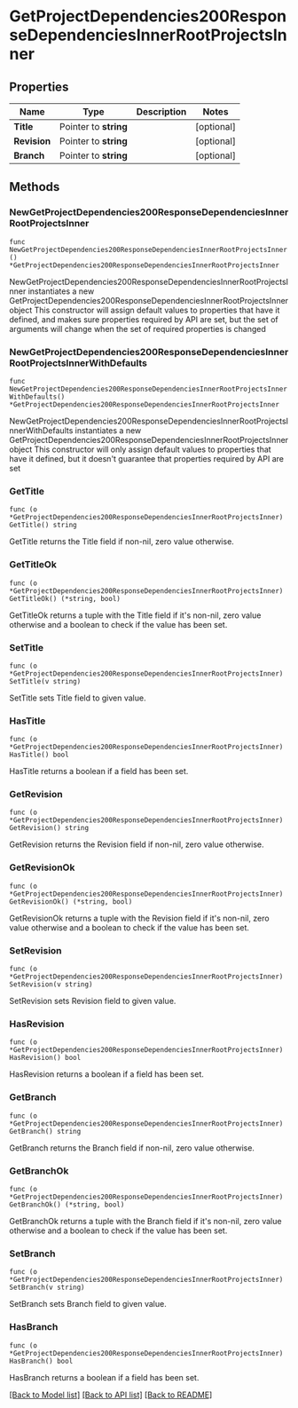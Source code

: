 # GetProjectDependencies200ResponseDependenciesInnerRootProjectsInner

## Properties

Name | Type | Description | Notes
------------ | ------------- | ------------- | -------------
**Title** | Pointer to **string** |  | [optional] 
**Revision** | Pointer to **string** |  | [optional] 
**Branch** | Pointer to **string** |  | [optional] 

## Methods

### NewGetProjectDependencies200ResponseDependenciesInnerRootProjectsInner

`func NewGetProjectDependencies200ResponseDependenciesInnerRootProjectsInner() *GetProjectDependencies200ResponseDependenciesInnerRootProjectsInner`

NewGetProjectDependencies200ResponseDependenciesInnerRootProjectsInner instantiates a new GetProjectDependencies200ResponseDependenciesInnerRootProjectsInner object
This constructor will assign default values to properties that have it defined,
and makes sure properties required by API are set, but the set of arguments
will change when the set of required properties is changed

### NewGetProjectDependencies200ResponseDependenciesInnerRootProjectsInnerWithDefaults

`func NewGetProjectDependencies200ResponseDependenciesInnerRootProjectsInnerWithDefaults() *GetProjectDependencies200ResponseDependenciesInnerRootProjectsInner`

NewGetProjectDependencies200ResponseDependenciesInnerRootProjectsInnerWithDefaults instantiates a new GetProjectDependencies200ResponseDependenciesInnerRootProjectsInner object
This constructor will only assign default values to properties that have it defined,
but it doesn't guarantee that properties required by API are set

### GetTitle

`func (o *GetProjectDependencies200ResponseDependenciesInnerRootProjectsInner) GetTitle() string`

GetTitle returns the Title field if non-nil, zero value otherwise.

### GetTitleOk

`func (o *GetProjectDependencies200ResponseDependenciesInnerRootProjectsInner) GetTitleOk() (*string, bool)`

GetTitleOk returns a tuple with the Title field if it's non-nil, zero value otherwise
and a boolean to check if the value has been set.

### SetTitle

`func (o *GetProjectDependencies200ResponseDependenciesInnerRootProjectsInner) SetTitle(v string)`

SetTitle sets Title field to given value.

### HasTitle

`func (o *GetProjectDependencies200ResponseDependenciesInnerRootProjectsInner) HasTitle() bool`

HasTitle returns a boolean if a field has been set.

### GetRevision

`func (o *GetProjectDependencies200ResponseDependenciesInnerRootProjectsInner) GetRevision() string`

GetRevision returns the Revision field if non-nil, zero value otherwise.

### GetRevisionOk

`func (o *GetProjectDependencies200ResponseDependenciesInnerRootProjectsInner) GetRevisionOk() (*string, bool)`

GetRevisionOk returns a tuple with the Revision field if it's non-nil, zero value otherwise
and a boolean to check if the value has been set.

### SetRevision

`func (o *GetProjectDependencies200ResponseDependenciesInnerRootProjectsInner) SetRevision(v string)`

SetRevision sets Revision field to given value.

### HasRevision

`func (o *GetProjectDependencies200ResponseDependenciesInnerRootProjectsInner) HasRevision() bool`

HasRevision returns a boolean if a field has been set.

### GetBranch

`func (o *GetProjectDependencies200ResponseDependenciesInnerRootProjectsInner) GetBranch() string`

GetBranch returns the Branch field if non-nil, zero value otherwise.

### GetBranchOk

`func (o *GetProjectDependencies200ResponseDependenciesInnerRootProjectsInner) GetBranchOk() (*string, bool)`

GetBranchOk returns a tuple with the Branch field if it's non-nil, zero value otherwise
and a boolean to check if the value has been set.

### SetBranch

`func (o *GetProjectDependencies200ResponseDependenciesInnerRootProjectsInner) SetBranch(v string)`

SetBranch sets Branch field to given value.

### HasBranch

`func (o *GetProjectDependencies200ResponseDependenciesInnerRootProjectsInner) HasBranch() bool`

HasBranch returns a boolean if a field has been set.


[[Back to Model list]](../README.md#documentation-for-models) [[Back to API list]](../README.md#documentation-for-api-endpoints) [[Back to README]](../README.md)


